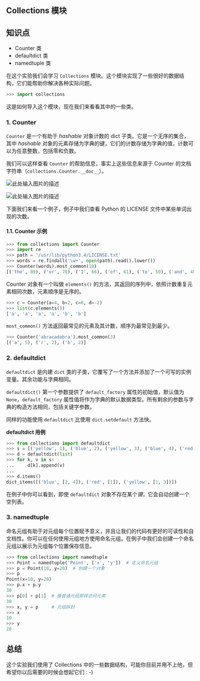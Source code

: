 ## Collections 模块

## 知识点

- Counter 类
- defaultdict 类
- namedtuple 类

在这个实验我们会学习 `Collections` 模块。这个模块实现了一些很好的数据结构，它们能帮助你解决各种实际问题。

```python
>>> import collections
```

这是如何导入这个模块，现在我们来看看其中的一些类。

### 1. Counter

`Counter` 是一个有助于 *hashable* 对象计数的 dict 子类。它是一个无序的集合，其中 *hashable* 对象的元素存储为字典的键，它们的计数存储为字典的值，计数可以为任意整数，包括零和负数。

我们可以这样查看 `Counter` 的帮助信息，事实上这些信息来源于 Counter 的文档字符串（`collections.Counter.__doc__`）。

![此处输入图片的描述](https://dn-anything-about-doc.qbox.me/document-uid212737labid2048timestamp1471419643784.png/wm)

![此处输入图片的描述](https://dn-anything-about-doc.qbox.me/document-uid212737labid2048timestamp1471419648033.png/wm)

下面我们来看一个例子，例子中我们查看 Python 的 LICENSE 文件中某些单词出现的次数。

#### 1.1. Counter 示例

```python
>>> from collections import Counter
>>> import re
>>> path = '/usr/lib/python3.4/LICENSE.txt'
>>> words = re.findall('\w+', open(path).read().lower())
>>> Counter(words).most_common(10)
[('the', 80), ('or', 78), ('1', 66), ('of', 61), ('to', 50), ('and', 48), ('python', 46), ('in', 38), ('license', 37), ('any', 37)]
```

Counter 对象有一个叫做 `elements()` 的方法，其返回的序列中，依照计数重复元素相同次数，元素顺序是无序的。

```python
>>> c = Counter(a=4, b=2, c=0, d=-2)
>>> list(c.elements())
['a', 'a', 'a', 'a', 'b', 'b']
```

`most_common()` 方法返回最常见的元素及其计数，顺序为最常见到最少。

```python
>>> Counter('abracadabra').most_common(3)
[('a', 5), ('r', 2), ('b', 2)]
```

### 2. defaultdict

`defaultdict` 是内建 `dict` 类的子类，它覆写了一个方法并添加了一个可写的实例变量。其余功能与字典相同。

`defaultdict()` 第一个参数提供了 `default_factory` 属性的初始值，默认值为 `None`，`default_factory` 属性值将作为字典的默认数据类型。所有剩余的参数与字典的构造方法相同，包括关键字参数。

同样的功能使用 `defaultdict` 比使用 `dict.setdefault` 方法快。

**defaultdict 用例**

```python
>>> from collections import defaultdict
>>> s = [('yellow', 1), ('blue', 2), ('yellow', 3), ('blue', 4), ('red', 1)]
>>> d = defaultdict(list)
>>> for k, v in s:
...     d[k].append(v)
...
>>> d.items()
dict_items([('blue', [2, 4]), ('red', [1]), ('yellow', [1, 3])])
```

在例子中你可以看到，即使 `defaultdict` 对象不存在某个*键*，它会自动创建一个空列表。

### 3. namedtuple

命名元组有助于对元组每个位置赋予意义，并且让我们的代码有更好的可读性和自文档性。你可以在任何使用元组地方使用命名元组。在例子中我们会创建一个命名元组以展示为元组每个位置保存信息。

```python
>>> from collections import namedtuple
>>> Point = namedtuple('Point', ['x', 'y'])  # 定义命名元组
>>> p = Point(10, y=20)  # 创建一个对象
>>> p
Point(x=10, y=20)
>>> p.x + p.y
30
>>> p[0] + p[1]  # 像普通元组那样访问元素
30
>>> x, y = p     # 元组拆封
>>> x
10
>>> y
20
```

## 总结

这个实验我们使用了 Collections 中的一些数据结构，可能你目前并用不上他，但希望你以后需要的时候会想起它们 : -)